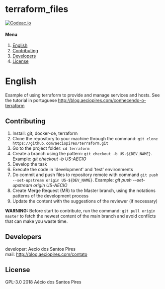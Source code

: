 # terraform_files #

[![Codeac.io](https://static.codeac.io/badges/2-142351717.svg)](https://app.codeac.io/github/aeciopires/terraform)

[English]: #english
[Contributing]: #contributing
[Developers]: #developers
[License]: #license

#### Menu

1. [English][English]
2. [Contributing][Contributing]
3. [Developers][Developers]
4. [License][License]

# English

Example of using terraform to provide and manage services and hosts. See the tutorial in portuguese http://blog.aeciopires.com/conhecendo-o-terraform

## Contributing

1. Install: git, docker-ce, terraform
2. Clone the repository to your machine through the command: `git clone https://github.com/aeciopires/terraform.git`
3. Go to the project folder: `cd terraform`
4. Create a branch using the pattern: `git checkout -b US-${DEV_NAME}`. Example: *git checkout -b US-AECIO*
5. Develop the task
6. Execute the code in 'development' and 'test' environments
7. Do commit and push files to repository remote with command `git push --set-upstream origin US-${DEV_NAME}`. Example: *git push --set-upstream origin US-AECIO*
8. Create Merge Request (MR) to the Master branch, using the notations patterns of the development process
9. Update the content with the suggestions of the reviewer (if necessary)

**WARNING:** Before start to contribute, run the command: `git pull origin master` to fetch the newest content of the main branch and avoid conflicts that can make you waste time.

## Developers

developer: Aecio dos Santos Pires<br>
mail: http://blog.aeciopires.com/contato

## License

GPL-3.0 2018 Aécio dos Santos Pires
